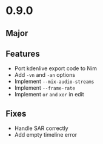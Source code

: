 # 0.9.0

## Major

## Features
- Port kdenlive export code to Nim
- Add `-vn` and `-an` options
- Implement `--mix-audio-streams`
- Implement `--frame-rate`
- Implement `or` `and` `xor` in edit

## Fixes
- Handle SAR correctly
- Add empty timeline error

